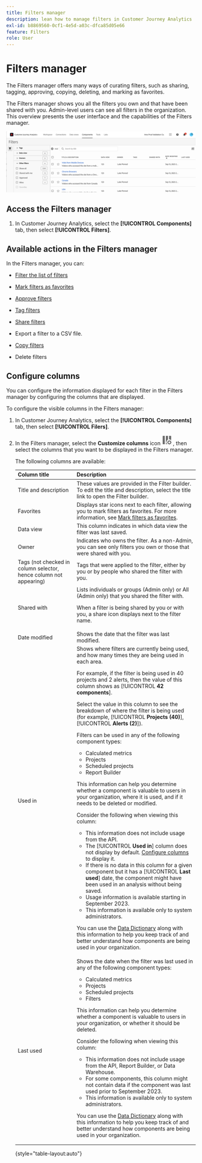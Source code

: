 ```yaml
---
title: Filters manager
description: lean how to manage filters in Customer Journey Analytics
exl-id: b8869560-0cf1-4e5d-a03c-dfca85d05e66
feature: Filters
role: User
---
```

# Filters manager

The Filters manager offers many ways of curating filters, such as sharing, tagging, approving, copying, deleting, and marking as favorites.

The Filters manager shows you all the filters you own and that have been shared with you. Admin-level users can see all filters in the organization. This overview presents the user interface and the capabilities of the Filters manager. 

![](assets/filter-manager-ui.png)

## Access the Filters manager

1. In Customer Journey Analytics, select the **[!UICONTROL Components]** tab, then select **[!UICONTROL Filters]**.

## Available actions in the Filters manager

In the Filters manager, you can:

* [Filter the list of filters](/help/components/filters/filters-filter.md)

* [Mark filters as favorites](/help/components/filters/filters-favorite.md)

* [Approve filters](/help/components/filters/filters-approve.md)

* [Tag filters](/help/components/filters/filters-tag.md)

* [Share filters](/help/components/filters/filters-share.md)

* Export a filter to a CSV file.

* [Copy filters](/help/components/filters/filters-copy.md)

* Delete filters

## Configure columns

You can configure the information displayed for each filter in the Filters manager by configuring the columns that are displayed.

To configure the visible columns in the Filters manager:

1. In Customer Journey Analytics, select the **[!UICONTROL Components]** tab, then select **[!UICONTROL Filers]**. 

1. In the Filters manager, select the **Customize columns** icon ![Customize columns icon](assets/customize-columns-icon.png), then select the columns that you want to be displayed in the Filters manager.

   The following columns are available:

   | Column title | Description  |
   |---|---|
   | Title and description | These values are provided in the Filter builder. To edit the title and description, select the title link to open the Filter builder.  |
   | Favorites  | Displays star icons next to each filter, allowing you to mark filters as favorites. For more information, see [Mark filters as favorites](/help/components/filters/filters-favorite.md). |
   | Data view  | This column indicates in which data view the filter was last saved.  |
   | Owner  | Indicates who owns the filter. As a non-Admin, you can see only filters you own or those that were shared with you.  |
   | Tags (not checked in column selector, hence column not appearing)  | Tags that were applied to the filter, either by you or by people who shared the filter with you.  |
   | Shared with  | Lists individuals or groups (Admin only) or All (Admin only) that you shared the filter with. <p>When a filter is being shared by you or with you, a share icon displays next to the filter name.</p>|
   | Date modified  | Shows the date that the filter was last modified.  |
   | Used in | Shows where filters are currently being used, and how many times they are being used in each area.<p>For example, if the filter is being used in 40 projects and 2 alerts, then the value of this column shows as [!UICONTROL **42 components**].</p> <p>Select the value in this column to see the breakdown of where the filter is being used (for example, [!UICONTROL **Projects (40)**], [!UICONTROL **Alerts (2)**]).</p><p>Filters can be used in any of the following component types:</p> <ul><li>Calculated metrics</li><li>Projects</li><li>Scheduled projects</li><li>Report Builder</li></ul><p>This information can help you determine whether a component is valuable to users in your organization, where it is used, and if it needs to be deleted or modified.</p><p>Consider the following when viewing this column:</p><ul><li>This information does not include usage from the API.</li><li>The [!UICONTROL **Used in**] column does not display by default. [Configure columns](#configure-columns) to display it.</li><li>If there is no data in this column for a given component but it has a [!UICONTROL **Last used**] date, the component might have been used in an analysis without being saved.</li><li>Usage information is available starting in September 2023.</li><li>This information is available only to system administrators.</li></ul><p>You can use the [Data Dictionary](/help/components/data-dictionary/data-dictionary-overview.md) along with this information to help you keep track of and better understand how components are being used in your organization.</p>  |
   | Last used | Shows the date when the filter was last used in any of the following component types: <ul><li>Calculated metrics</li><li>Projects</li><li>Scheduled projects</li><li>Filters</li></ul> <p>This information can help you determine whether a component is valuable to users in your organization, or whether it should be deleted.</p><p>Consider the following when viewing this column:</p><ul><li>This information does not include usage from the API, Report Builder, or Data Warehouse.</li><li>For some components, this column might not contain data if the component was last used prior to September 2023.</li><li>This information is available only to system administrators.</li></ul><p>You can use the [Data Dictionary](/help/components/data-dictionary/data-dictionary-overview.md) along with this information to help you keep track of and better understand how components are being used in your organization. |
   
   {style="table-layout:auto"}
